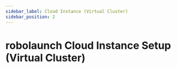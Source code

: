 ```yaml
---
sidebar_label: Cloud Instance (Virtual Cluster)
sidebar_position: 2
---
```

# robolaunch Cloud Instance Setup (Virtual Cluster)